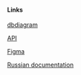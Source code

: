 #### Links

[dbdiagram](https://dbdiagram.io/d/5e3536af9e76504e0ef0e7d2) 

[API](https://docs.google.com/document/d/10c9oDOpZy17Aiyg63LqBs770bAtm4qjZxiWy0cjfy38)

[Figma](https://www.figma.com/file/Uawx1aTAf6LJjjG2xgoV6v/Web-Zakyat?node-id=0%3A1)

[Russian documentation](https://docs.google.com/document/d/1z1xyGixq2cfKc5W9Oyifu96NMFANsg9mGpXQVyeBtjg/edit#heading=h.6w263tjhlg79)